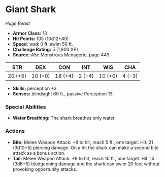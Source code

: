 # Giant Shark

*Huge* *Beast*

- **Armor Class:** 13
- **Hit Points:** 105 (10d12+40)
- **Speed:** walk 0 ft. swim 50 ft.
- **Challenge Rating:** 5 (1,800 XP)
- **Source:** A5e Monstrous Menagerie, page 449

| STR | DEX | CON | INT | WIS | CHA |
| --- | --- | --- | --- | --- | --- |
| 20 (+5) | 10 (+0) | 18 (+4) | 2 (-4) | 10 (+0) | 4 (-3) |

- **Skills:** perception +3
- **Senses:** blindsight 60 ft., passive Perception 13

### Special Abilities

- **Water Breathing:** The shark breathes only water.

### Actions

- **Bite:** Melee Weapon Attack: +8 to hit, reach 5 ft., one target. Hit: 21 (3d10+5) piercing damage. On a hit  the shark can make a second bite attack as a bonus action.
- **Tail:** Melee Weapon Attack: +8 to hit, reach 10 ft., one target. Hit: 15 (3d6+5) bludgeoning damage  and the shark can swim 20 feet without provoking opportunity attacks.


